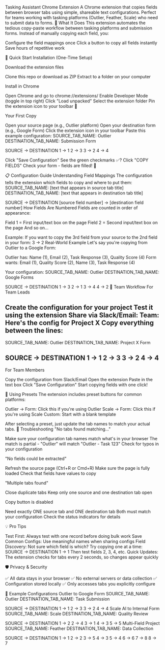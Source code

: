 Tasking Assistant Chrome Extension
A Chrome extension that copies fields between browser tabs using simple, shareable text configurations. Perfect for teams working with tasking platforms (Outlier, Feather, Scale) who need to submit data to forms.
🎯 What It Does
This extension automates the tedious copy-paste workflow between tasking platforms and submission forms. Instead of manually copying each field, you:

Configure the field mappings once
Click a button to copy all fields instantly
Save hours of repetitive work

🚀 Quick Start
Installation (One-Time Setup)

Download the extension files

Clone this repo or download as ZIP
Extract to a folder on your computer


Install in Chrome

Open Chrome and go to chrome://extensions/
Enable Developer Mode (toggle in top right)
Click "Load unpacked"
Select the extension folder
Pin the extension icon to your toolbar 📌



Your First Copy

Open your source page (e.g., Outlier platform)
Open your destination form (e.g., Google Form)
Click the extension icon in your toolbar
Paste this example configuration:
SOURCE_TAB_NAME: Outlier
DESTINATION_TAB_NAME: Submission Form

SOURCE -> DESTINATION
1 -> 1
2 -> 3
3 -> 2
4 -> 4

Click "Save Configuration"
See the green checkmarks ✅? Click "COPY FIELDS"
Check your form - fields are filled! 🎉

📋 Configuration Guide
Understanding Field Mappings
The configuration tells the extension which fields to copy and where to put them:
SOURCE_TAB_NAME: [text that appears in source tab title]
DESTINATION_TAB_NAME: [text that appears in destination tab title]

SOURCE -> DESTINATION
[source field number] -> [destination field number]
How Fields Are Numbered
Fields are counted in order of appearance:

Field 1 = First input/text box on the page
Field 2 = Second input/text box on the page
And so on...

Example: If you want to copy the 3rd field from your source to the 2nd field in your form:
3 -> 2
Real-World Example
Let's say you're copying from Outlier to a Google Form:

Outlier has: Name (1), Email (2), Task Response (3), Quality Score (4)
Form wants: Email (1), Quality Score (2), Name (3), Task Response (4)

Your configuration:
SOURCE_TAB_NAME: Outlier
DESTINATION_TAB_NAME: Google Forms

SOURCE -> DESTINATION
1 -> 3
2 -> 1
3 -> 4
4 -> 2
👥 Team Workflow
For Team Leads

Create the configuration for your project
Test it using the extension
Share via Slack/Email:
Team: Here's the config for Project X
Copy everything between the lines:
-----------
SOURCE_TAB_NAME: Outlier
DESTINATION_TAB_NAME: Project X Form

SOURCE -> DESTINATION
1 -> 1
2 -> 3
3 -> 2
4 -> 4
-----------


For Team Members

Copy the configuration from Slack/Email
Open the extension
Paste in the text box
Click "Save Configuration"
Start copying fields with one click!

🎨 Using Presets
The extension includes preset buttons for common platforms:

Outlier → Form: Click this if you're using Outlier
Scale → Form: Click this if you're using Scale
Custom: Start with a blank template

After selecting a preset, just update the tab names to match your actual tabs.
🔧 Troubleshooting
"No tabs found matching..."

Make sure your configuration tab names match what's in your browser
The match is partial - "Outlier" will match "Outlier - Task 123"
Check for typos in your configuration

"No fields could be extracted"

Refresh the source page (Ctrl+R or Cmd+R)
Make sure the page is fully loaded
Check that fields have values to copy

"Multiple tabs found"

Close duplicate tabs
Keep only one source and one destination tab open

Copy button is disabled

Need exactly ONE source tab and ONE destination tab
Both must match your configuration
Check the status indicators for details

💡 Pro Tips

Test First: Always test with one record before doing bulk work
Save Common Configs: Use meaningful names when sharing configs
Field Discovery: Not sure which field is which? Try copying one at a time:
SOURCE -> DESTINATION
1 -> 1
Then test fields 2, 3, 4, etc.
Quick Updates: The extension checks for tabs every 2 seconds, so changes appear quickly

🛡️ Privacy & Security

✅ All data stays in your browser
✅ No external servers or data collection
✅ Configuration stored locally
✅ Only accesses tabs you explicitly configure

📝 Example Configurations
Outlier to Google Form
SOURCE_TAB_NAME: Outlier
DESTINATION_TAB_NAME: Task Submission

SOURCE -> DESTINATION
1 -> 1
2 -> 3
3 -> 2
4 -> 4
Scale AI to Internal Form
SOURCE_TAB_NAME: Scale
DESTINATION_TAB_NAME: Quality Review

SOURCE -> DESTINATION
1 -> 2
2 -> 4
3 -> 1
4 -> 3
5 -> 5
Multi-Field Project
SOURCE_TAB_NAME: Feather
DESTINATION_TAB_NAME: Data Collection

SOURCE -> DESTINATION
1 -> 1
2 -> 2
3 -> 5
4 -> 3
5 -> 4
6 -> 6
7 -> 8
8 -> 7